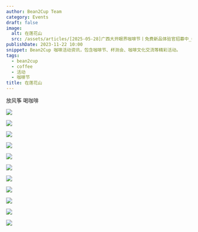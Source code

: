 ```yaml
---
author: Bean2Cup Team
category: Events
draft: false
image:
  alt: 在莲花山
  src: /assets/articles/[2025-05-28]广西大开眼界咖啡节丨免费新品体验官招募中_02.jpg
publishDate: 2023-11-22 10:00
snippet: Bean2Cup 咖啡活动资讯，包含咖啡节、杯测会、咖啡文化交流等精彩活动。
tags:
  - bean2cup
  - coffee
  - 活动
  - 咖啡节
title: 在莲花山
---
```


放风筝 喝咖啡

![](/assets/articles/[2023-11-22]在莲花山_03.jpg)

![](/assets/articles/[2023-11-22]在莲花山_04.jpg)

![](/assets/articles/[2023-11-22]在莲花山_05.jpg)

![](/assets/articles/[2023-11-22]在莲花山_06.jpg)

![](/assets/articles/[2023-11-22]在莲花山_07.jpg)

![](/assets/articles/[2023-11-22]在莲花山_08.jpg)

![](/assets/articles/[2023-11-22]在莲花山_09.jpg)

![](/assets/articles/[2023-11-22]在莲花山_10.jpg)

![](/assets/articles/[2023-11-22]在莲花山_11.jpg)

![](/assets/articles/[2023-11-22]在莲花山_12.jpg)

![](/assets/articles/[2023-11-22]在莲花山_13.jpg)


